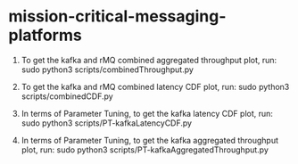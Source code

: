 # mission-critical-messaging-platforms
1. To get the kafka and rMQ combined aggregated throughput plot, run:
    sudo python3 scripts/combinedThroughput.py

2. To get the kafka and rMQ combined latency CDF plot, run:
    sudo python3 scripts/combinedCDF.py

3. In terms of Parameter Tuning, to get the kafka latency CDF plot, run:
    sudo python3 scripts/PT-kafkaLatencyCDF.py

4. In terms of Parameter Tuning, to get the kafka aggregated throughput plot, run:
    sudo python3 scripts/PT-kafkaAggregatedThroughput.py

